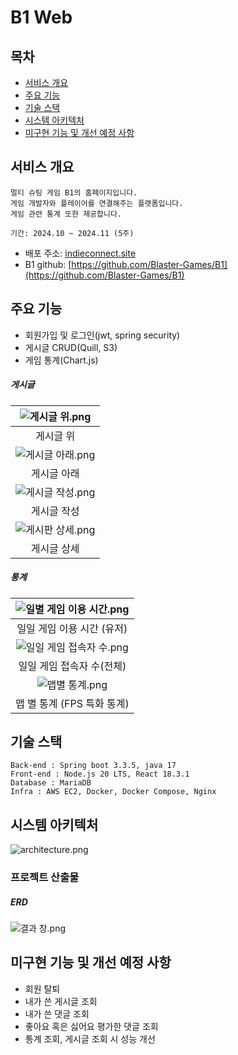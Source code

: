 # B1 Web

## 목차
  - [서비스 개요](#서비스-개요)
  - [주요 기능](#주요-기능)
  - [기술 스택](#기술-스택)
  - [시스템 아키텍처](#시스템-아키텍처)
  - [미구현 기능 및 개선 예정 사항](#미구현-기능-및-개선-예정-사항)

## 서비스 개요

```
멀티 슈팅 게임 B1의 홈페이지입니다.
게임 개발자와 플레이어를 연결해주는 플랫폼입니다.
게임 관련 통계 또한 제공합니다.

기간: 2024.10 ~ 2024.11 (5주)
```
- 배포 주소: [indieconnect.site](http://indieconnect.site)
- B1 github: [https://github.com/Blaster-Games/B1](https://github.com/Blaster-Games/B1)

## 주요 기능
- 회원가입 및 로그인(jwt, spring security)
- 게시글 CRUD(Quill, S3)
- 게임 통계(Chart.js)

##### 게시글

| ![게시글 위.png](./readme-assets/게시글%20위.png)   |
|:-------------------------------------------:|
| 게시글 위                                       |
| ![게시글 아래.png](./readme-assets/게시글%20아래.png) |
| 게시글 아래                                      |
| ![게시글 작성.png](./readme-assets/게시글%20작성.png) |
| 게시글 작성                                      |
| ![게시판 상세.png](./readme-assets/게시판%20상세.png) |
| 게시글 상세                                      |

##### 통계

| ![일별 게임 이용 시간.png](./readme-assets/일별%20게임%20이용%20시간.png) |
|:---------------------------------------------------------:|
| 일일 게임 이용 시간 (유저)                                          |
| ![일일 게임 접속자 수.png](./readme-assets/일일%20게임%20접속자%20수.png) |
| 일일 게임 접속자 수(전체)                                           |
| ![맵별 통계.png](./readme-assets/맵별%20통계.png)                 |
| 맵 별 통계 (FPS 특화 통계)                                        |

## 기술 스택

```
Back-end : Spring boot 3.3.5, java 17
Front-end : Node.js 20 LTS, React 18.3.1
Database : MariaDB
Infra : AWS EC2, Docker, Docker Compose, Nginx
```

## 시스템 아키텍처

<img title="" src="./readme-assets/architecture.png" alt="architecture.png">

### 프로젝트 산출물

##### ERD

![결과 창.png](./readme-assets/ERD.png)

## 미구현 기능 및 개선 예정 사항
- 회원 탈퇴
- 내가 쓴 게시글 조회
- 내가 쓴 댓글 조회
- 좋아요 혹은 싫어요 평가한 댓글 조회
- 통계 조회, 게시글 조회 시 성능 개선